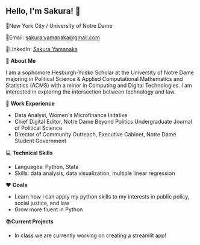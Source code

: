 ## Hello, I'm Sakura! 👋

:round_pushpin:New York City / University of Notre Dame

:email:Email: sakura.yamanaka@gmail.com

:link:LinkedIn: [Sakura Yamanaka](https://www.linkedin.com/in/sakura-yamanaka)

:cherry_blossom: **About Me**

I am a sophomore Hesburgh-Yusko Scholar at the University of Notre Dame majoring in Political Science & Applied Computational Mathematics and Statistics (ACMS) with a minor in Computing and Digital Technologies. I am interested in exploring the intersection between technology and law.

:star2: **Work Experience**

- Data Analyst, Women's Microfinance Initative
- Chief Digital Editor, Notre Dame Beyond Politics Undergraduate Journal of Political Science
- Director of Community Outreach, Executive Cabinet, Notre Dame Student Government

:computer: **Technical Skills**

- Languages: Python, Stata
- Skills: data analysis, data visualization, multiple linear regression

:hearts: **Goals**
- Learn how I can apply my python skills to my interests in public policy, social justice, and law
- Grow more fluent in Python

:books:**Current Projects**
- In class we are currently working on creating a streamlit app!

<!--
**sakura-yamanaka/sakura-yamanaka** is a ✨ _special_ ✨ repository because its `README.md` (this file) appears on your GitHub profile.
